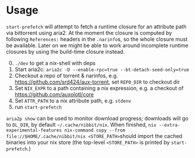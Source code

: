 # Usage

`start-prefetch` will attempt to fetch a runtime closure for an attribute path via bittorrent using aria2. At the moment
the closure is computed by following `References:` headers in the `.narinfo`s, so the whole closure must be available. Later on
we might be able to work around incomplete runtime closures by using the build-time closure instead.

0. `./dev` to get a nix-shell with deps
1. Start aria2c: `aria2c -D --enable-rpc=true --bt-detach-seed-only=true`
2. Checkout a repo of torrent & narinfos, e.g. https://github.com/srd424/aux-torrent, set `REPO_DIR` to checkout dir
3. Set `NIX_EXPR` to a path containing a nix expression, e.g. a checkout of https://github.com/auxolotl/core
4. Set `ATTR_PATH` to a nix attribute path, e.g. `stdenv`
5. run `start-prefetch`

`aria2p show` can be used to monitor download progress; downloads will go to `DL_DIR`, by default `~/.cache/nibbit/nix`. When finished,
`nix --extra-experimental-features nix-command copy --from file://$HOME/.cache/nibbit/nix <STORE_PATH>`should import the cached binaries
into your nix store (the top-level `<STORE_PATH>` is printed by `start-prefetch`.)

